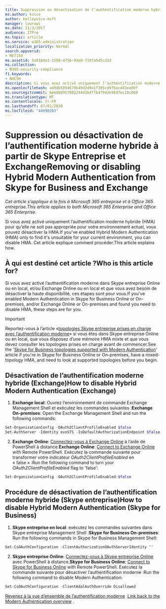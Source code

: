 ```yaml
---
title: Suppression ou désactivation de l’authentification moderne hybride à partir de Skype Entreprise et Exchange
ms.author: kvice
author: kelleyvice-msft
manager: laurawi
ms.date: 11/3/2017
audience: ITPro
ms.topic: article
ms.service: o365-administration
localization_priority: Normal
search.appverid:
- MET150
ms.assetid: 5a91b9e3-1508-475b-93e0-710fa5d5cd2d
ms.collection:
- M365-security-compliance
f1.keywords:
- NOCSH
description: Si vous avez activé uniquement l’authentification moderne hybride (HMA) pour qu’elle ne soit pas appropriée pour votre environnement actuel, vous pouvez désactiver la HMA. Cet article explique comment procéder.
ms.openlocfilehash: ad9db5894670b49d2d9a1f385cd9f6acd43ea00f
ms.sourcegitcommit: 6e608d957082244d1b4ffb47942e5847ec18c0b9
ms.translationtype: MT
ms.contentlocale: fr-FR
ms.lasthandoff: 07/01/2020
ms.locfileid: "44998203"
---
```

# <a name="removing-or-disabling-hybrid-modern-authentication-from-skype-for-business-and-exchange"></a><span data-ttu-id="59ea4-104">Suppression ou désactivation de l’authentification moderne hybride à partir de Skype Entreprise et Exchange</span><span class="sxs-lookup"><span data-stu-id="59ea4-104">Removing or disabling Hybrid Modern Authentication from Skype for Business and Exchange</span></span>

<span data-ttu-id="59ea4-105">*Cet article s’applique à la fois à Microsoft 365 entreprise et à Office 365 entreprise.*</span><span class="sxs-lookup"><span data-stu-id="59ea4-105">*This article applies to both Microsoft 365 Enterprise and Office 365 Enterprise.*</span></span>

<span data-ttu-id="59ea4-106">Si vous avez activé uniquement l’authentification moderne hybride (HMA) pour qu’elle ne soit pas appropriée pour votre environnement actuel, vous pouvez désactiver la HMA.</span><span class="sxs-lookup"><span data-stu-id="59ea4-106">If you've enabled Hybrid Modern Authentication (HMA) only to find it's unsuitable for your current environment, you can disable HMA.</span></span> <span data-ttu-id="59ea4-107">Cet article explique comment procéder.</span><span class="sxs-lookup"><span data-stu-id="59ea4-107">This article explains how.</span></span>
  
## <a name="who-is-this-article-for"></a><span data-ttu-id="59ea4-108">À qui est destiné cet article ?</span><span class="sxs-lookup"><span data-stu-id="59ea4-108">Who is this article for?</span></span>

<span data-ttu-id="59ea4-109">Si vous avez activé l’authentification moderne dans Skype entreprise Online ou en local, et/ou Exchange Online ou en local et que vous avez besoin de désactiver la haute disponibilité, ces étapes sont pour vous.</span><span class="sxs-lookup"><span data-stu-id="59ea4-109">If you've enabled Modern Authentication in Skype for Business Online or On-premises, and/or Exchange Online or On-premises and found you need to disable HMA, these steps are for you.</span></span>

> [!IMPORTANT]
> <span data-ttu-id="59ea4-110">Reportez-vous à l’article «[topologies Skype entreprise prises en charge avec l’authentification moderne](https://technet.microsoft.com/library/mt803262.aspx)» si vous êtes dans Skype entreprise Online ou en local, que vous disposez d’une mémoire HMA mixte et que vous devez consulter les topologies prises en charge avant de commencer.</span><span class="sxs-lookup"><span data-stu-id="59ea4-110">See the '[Skype for Business topologies supported with Modern Authentication](https://technet.microsoft.com/library/mt803262.aspx)' article if you're in Skype for Business Online or On-premises, have a mixed-topology HMA, and need to look at supported topologies before you begin.</span></span>
  
## <a name="how-to-disable-hybrid-modern-authentication-exchange"></a><span data-ttu-id="59ea4-111">Désactivation de l’authentification moderne hybride (Exchange)</span><span class="sxs-lookup"><span data-stu-id="59ea4-111">How to disable Hybrid Modern Authentication (Exchange)</span></span>

1. <span data-ttu-id="59ea4-112">**Exchange local**: Ouvrez l’environnement de commande Exchange Management Shell et exécutez les commandes suivantes :</span><span class="sxs-lookup"><span data-stu-id="59ea4-112">**Exchange On-premises**: Open the Exchange Management Shell and run the following commands:</span></span> 

```powershell
Set-OrganizationConfig -OAuth2ClientProfileEnabled $false
Set-AuthServer -Identity evoSTS -IsDefaultAuthorizationEndpoint $false
```

2. <span data-ttu-id="59ea4-113">**Exchange Online**: [Connectez-vous à Exchange Online](https://docs.microsoft.com/powershell/exchange/exchange-online/connect-to-exchange-online-powershell/connect-to-exchange-online-powershell) à l’aide de PowerShell à distance.</span><span class="sxs-lookup"><span data-stu-id="59ea4-113">**Exchange Online**: [Connect to Exchange Online](https://docs.microsoft.com/powershell/exchange/exchange-online/connect-to-exchange-online-powershell/connect-to-exchange-online-powershell) with Remote PowerShell.</span></span> <span data-ttu-id="59ea4-114">Exécutez la commande suivante pour transformer votre indicateur *OAuth2ClientProfileEnabled* en « false » :</span><span class="sxs-lookup"><span data-stu-id="59ea4-114">Run the following command to turn your  *OAuth2ClientProfileEnabled*  flag to 'false':</span></span>

```powershell    
Set-OrganizationConfig -OAuth2ClientProfileEnabled:$false
```
    
## <a name="how-to-disable-hybrid-modern-authentication-skype-for-business"></a><span data-ttu-id="59ea4-115">Procédure de désactivation de l’authentification moderne hybride (Skype entreprise)</span><span class="sxs-lookup"><span data-stu-id="59ea4-115">How to disable Hybrid Modern Authentication (Skype for Business)</span></span>

1. <span data-ttu-id="59ea4-116">**Skype entreprise en local**: exécutez les commandes suivantes dans Skype entreprise Management Shell :</span><span class="sxs-lookup"><span data-stu-id="59ea4-116">**Skype for Business On-premises**: Run the following commands in Skype for Business Management Shell:</span></span>

```powershell
Set-CsOAuthConfiguration -ClientAuthorizationOAuthServerIdentity ""
```

2. <span data-ttu-id="59ea4-117">**Skype entreprise Online**: [Connectez-vous à Skype entreprise Online](https://docs.microsoft.com/office365/enterprise/powershell/manage-skype-for-business-online-with-office-365-powershell) avec PowerShell à distance.</span><span class="sxs-lookup"><span data-stu-id="59ea4-117">**Skype for Business Online**: [Connect to Skype for Business Online](https://docs.microsoft.com/office365/enterprise/powershell/manage-skype-for-business-online-with-office-365-powershell) with Remote PowerShell.</span></span> <span data-ttu-id="59ea4-118">Exécutez la commande suivante pour désactiver l’authentification moderne :</span><span class="sxs-lookup"><span data-stu-id="59ea4-118">Run the following command to disable Modern Authentication:</span></span>

```powershell    
Set-CsOAuthConfiguration -ClientAdalAuthOverride Disallowed
```

<span data-ttu-id="59ea4-119">[Revenez à la vue d’ensemble de l’authentification moderne](hybrid-modern-auth-overview.md) .</span><span class="sxs-lookup"><span data-stu-id="59ea4-119">[Link back to the Modern Authentication overview](hybrid-modern-auth-overview.md) .</span></span> 
  

